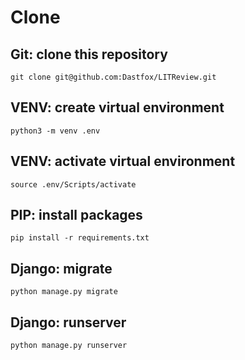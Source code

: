 # Clone

## Git: clone this repository

```shell
git clone git@github.com:Dastfox/LITReview.git
```

## VENV: create virtual environment

```shell
python3 -m venv .env
```

## VENV: activate virtual environment

```shell
source .env/Scripts/activate
```

## PIP: install packages

```shell
pip install -r requirements.txt
```

## Django: migrate

```shell
python manage.py migrate
```

## Django: runserver

```shell
python manage.py runserver
```
